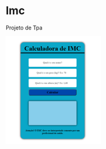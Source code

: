 # Imc
Projeto de Tpa

<a href="https://gustavohsc20.github.io/Imc/"><img src=".\imc.png" width="250px"></a>
